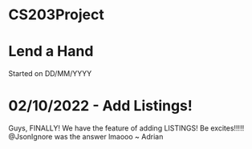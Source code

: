 # CS203Project
# Lend a Hand
Started on DD/MM/YYYY

# 02/10/2022 - Add Listings!
Guys, FINALLY! We have the feature of adding LISTINGS!
Be excites!!!!! @JsonIgnore was the answer lmaooo ~ Adrian